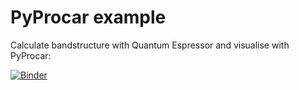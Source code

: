 # PyProcar example
Calculate bandstructure with Quantum Espressor and visualise with PyProcar:

[![Binder](https://mybinder.org/badge_logo.svg)](https://mybinder.org/v2/gh/matbinder/pyprocar-example/master?filepath=pyprocar.ipynb)

